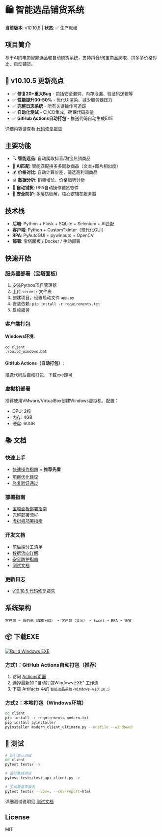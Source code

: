 # 🛍️ 智能选品铺货系统

**当前版本**: v10.10.5 | **状态**: ✅ 生产就绪

## 项目简介

基于AI的电商智能选品和自动铺货系统，支持抖音/淘宝商品爬取、拼多多价格对比、自动铺货。

## 🎉 v10.10.5 更新亮点

- ✅ **修复20+重大Bug** - 包括安全漏洞、内存泄漏、验证码逻辑等
- ✅ **性能提升30-50%** - 优化UI渲染、减少服务器压力
- ✅ **完整日志系统** - 所有关键操作可追踪
- ✅ **自动化测试** - CI/CD集成，确保代码质量
- ✅ **GitHub Actions自动打包** - 推送代码自动生成EXE

详细内容请查看 [代码修复报告](docs/代码修复报告-v10.10.5.md)

## 主要功能

- 🔍 **智能选品**: 自动爬取抖音/淘宝热销商品
- 🤖 **AI匹配**: 智能匹配拼多多同款商品（文本+图片相似度）
- 💰 **价格对比**: 自动计算价差，筛选高利润商品
- 📊 **数据分析**: 销量增长、价格趋势分析
- 🚀 **自动铺货**: RPA自动操作铺货软件
- 🔐 **安全防护**: 多层防破解，核心逻辑在服务器

## 技术栈

- **后端**: Python + Flask + SQLite + Selenium + AI匹配
- **客户端**: Python + CustomTkinter（现代化GUI）
- **RPA**: PyAutoGUI + pywinauto + OpenCV
- **部署**: 宝塔面板 / Docker / 手动部署

## 快速开始

### 服务器部署（宝塔面板）

1. 安装Python项目管理器
2. 上传 `server/` 文件夹
3. 创建项目，设置启动文件 `app.py`
4. 安装依赖: `pip install -r requirements.txt`
5. 启动服务

### 客户端打包

#### Windows环境:
```batch
cd client
.\build_windows.bat
```

#### GitHub Actions（自动打包）:
推送代码后自动打包，下载exe即可

### 虚拟机部署

推荐使用VMware/VirtualBox创建Windows虚拟机，配置：
- CPU: 2核
- 内存: 4GB
- 硬盘: 60GB

## 📚 文档

### 快速上手
- [快速操作指南](docs/快速操作指南.md) ⭐ **推荐先看**
- [项目优化建议](docs/项目优化建议.md)
- [修复验证通过](docs/修复验证通过.md)

### 部署指南
- [宝塔面板部署指南](宝塔面板部署指南.md)
- [完整部署流程](完整部署流程.md)
- [虚拟机部署指南](虚拟机部署指南.md)

### 开发文档
- [前后端分工清单](前后端分工清单.md)
- [数据流向详解](数据流向详解.md)
- [安全防护指南](SECURITY_GUIDE.md)
- [测试文档](client/tests/README.md)

### 更新日志
- [v10.10.5 代码修复报告](docs/代码修复报告-v10.10.5.md)

## 系统架构

```
客户端 → 服务器（爬虫+AI） → 客户端（显示） → Excel → RPA → 铺货
```

## 📦 下载EXE

[![Build Windows EXE](https://github.com/zhiqiangsun2025-droid/price-suite/actions/workflows/build-windows-exe.yml/badge.svg)](https://github.com/zhiqiangsun2025-droid/price-suite/actions)

### 方式1：GitHub Actions自动打包（推荐）
1. 访问 [Actions页面](https://github.com/zhiqiangsun2025-droid/price-suite/actions)
2. 选择最新的 "自动打包Windows EXE" 工作流
3. 下载 Artifacts 中的 `智能选品系统-Windows-v10.10.5`

### 方式2：本地打包（Windows环境）
```bash
cd client
pip install -r requirements_modern.txt
pip install pyinstaller
pyinstaller modern_client_ultimate.py --onefile --windowed
```

## 🧪 测试

```bash
# 运行单元测试
cd client
pytest tests/ -v

# 运行集成测试
pytest tests/test_api_client.py -v

# 生成覆盖率报告
pytest tests/ --cov=. --cov-report=html
```

详细测试说明见 [测试文档](client/tests/README.md)

## License

MIT



